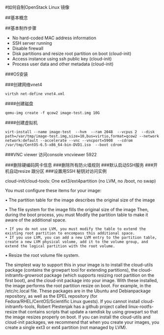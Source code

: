 #如何自制OpenStack Linux 镜像

##基本概念

##基本制作步骤

* No hard-coded MAC address information
* SSH server running
* Disable firewall
* Disk partitions and resize root partition on boot (cloud-init)
* Access instance using ssh public key (cloud-init)
* Process user data and other metadata (cloud-init)

###OS安装


###创建网络vnet4

	virtsh net-define vnet4.xml 

####创建磁盘

	qemu-img create -f qcow2 image-test.img 10G

####创建虚拟机

	virt-install --name image-test  --hvm  --ram 2048  --vcpus 2  --disk path=/var/tmp/image-test.img,size=10,bus=virtio,format=qcow2 --network network:default --accelerate --vnc --vncport=5908  --cdrom /var/tmp/CentOS-6.5-x86_64-bin-DVD1.iso  --boot cdrom

###VNC viewer 访问console
	vncviewer 5922



###删除硬编码网卡信息
###删除所有防火墙规则
###默认启动SSH服务
###开机自动resize 跟分区
###设置用SSH 秘钥对访问实例

cloud-init/cloud-tools: One ext3/ext4partition (no LVM, no /boot, no swap)

You must configure these items for your image:

• The partition table for the image describes the original size of the image

• The file system for the image fills the original size of the image Then, during the boot process, you must Modify the partition table to make it aware of the additional space.

	• If you do not use LVM, you must modify the table to extend the existing root partition to encompass this additional space.
	• If you use LVM, you can add a new LVM entry to the partition table, create a new LVM physical volume, add it to the volume group, and extend the logical partition with the root volume.

• Resize the root volume file system.

The simplest way to support this in your image is to install the cloud-utils package (contains the growpart tool for extending partitions), the cloud-initramfs-growroot package (which supports resizing root partition on the first boot), and the cloud-init package into your
image. With these installed, the image performs the root partition resize on boot. For example, in the /etc/rc.local file. These packages are in the Ubuntu and Debianpackage repository, as well as the EPEL repository (for Fedora/RHEL/CentOS/Scientific
Linux guests).
If you cannot install cloud-initramfs-tools, Robert Plestenjak has a github project called linux-rootfs-resize that contains scripts that update a ramdisk by using growpart so that the image resizes properly on boot.
If you can install the cloud-utils and cloud-init packages, we recommend that when you create your images, you create a single ext3 or ext4 partition (not managed by LVM).

